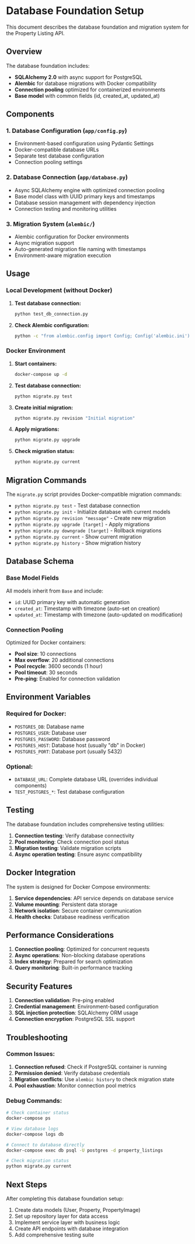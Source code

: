 # Database Foundation Setup

This document describes the database foundation and migration system for the Property Listing API.

## Overview

The database foundation includes:
- **SQLAlchemy 2.0** with async support for PostgreSQL
- **Alembic** for database migrations with Docker compatibility
- **Connection pooling** optimized for containerized environments
- **Base model** with common fields (id, created_at, updated_at)

## Components

### 1. Database Configuration (`app/config.py`)
- Environment-based configuration using Pydantic Settings
- Docker-compatible database URLs
- Separate test database configuration
- Connection pooling settings

### 2. Database Connection (`app/database.py`)
- Async SQLAlchemy engine with optimized connection pooling
- Base model class with UUID primary keys and timestamps
- Database session management with dependency injection
- Connection testing and monitoring utilities

### 3. Migration System (`alembic/`)
- Alembic configuration for Docker environments
- Async migration support
- Auto-generated migration file naming with timestamps
- Environment-aware migration execution

## Usage

### Local Development (without Docker)

1. **Test database connection:**
   ```bash
   python test_db_connection.py
   ```

2. **Check Alembic configuration:**
   ```bash
   python -c "from alembic.config import Config; Config('alembic.ini')"
   ```

### Docker Environment

1. **Start containers:**
   ```bash
   docker-compose up -d
   ```

2. **Test database connection:**
   ```bash
   python migrate.py test
   ```

3. **Create initial migration:**
   ```bash
   python migrate.py revision "Initial migration"
   ```

4. **Apply migrations:**
   ```bash
   python migrate.py upgrade
   ```

5. **Check migration status:**
   ```bash
   python migrate.py current
   ```

## Migration Commands

The `migrate.py` script provides Docker-compatible migration commands:

- `python migrate.py test` - Test database connection
- `python migrate.py init` - Initialize database with current models
- `python migrate.py revision "message"` - Create new migration
- `python migrate.py upgrade [target]` - Apply migrations
- `python migrate.py downgrade [target]` - Rollback migrations
- `python migrate.py current` - Show current migration
- `python migrate.py history` - Show migration history

## Database Schema

### Base Model Fields
All models inherit from `Base` and include:
- `id`: UUID primary key with automatic generation
- `created_at`: Timestamp with timezone (auto-set on creation)
- `updated_at`: Timestamp with timezone (auto-updated on modification)

### Connection Pooling
Optimized for Docker containers:
- **Pool size**: 10 connections
- **Max overflow**: 20 additional connections
- **Pool recycle**: 3600 seconds (1 hour)
- **Pool timeout**: 30 seconds
- **Pre-ping**: Enabled for connection validation

## Environment Variables

### Required for Docker:
- `POSTGRES_DB`: Database name
- `POSTGRES_USER`: Database user
- `POSTGRES_PASSWORD`: Database password
- `POSTGRES_HOST`: Database host (usually "db" in Docker)
- `POSTGRES_PORT`: Database port (usually 5432)

### Optional:
- `DATABASE_URL`: Complete database URL (overrides individual components)
- `TEST_POSTGRES_*`: Test database configuration

## Testing

The database foundation includes comprehensive testing utilities:

1. **Connection testing**: Verify database connectivity
2. **Pool monitoring**: Check connection pool status
3. **Migration testing**: Validate migration scripts
4. **Async operation testing**: Ensure async compatibility

## Docker Integration

The system is designed for Docker Compose environments:

1. **Service dependencies**: API service depends on database service
2. **Volume mounting**: Persistent data storage
3. **Network isolation**: Secure container communication
4. **Health checks**: Database readiness verification

## Performance Considerations

1. **Connection pooling**: Optimized for concurrent requests
2. **Async operations**: Non-blocking database operations
3. **Index strategy**: Prepared for search optimization
4. **Query monitoring**: Built-in performance tracking

## Security Features

1. **Connection validation**: Pre-ping enabled
2. **Credential management**: Environment-based configuration
3. **SQL injection protection**: SQLAlchemy ORM usage
4. **Connection encryption**: PostgreSQL SSL support

## Troubleshooting

### Common Issues:

1. **Connection refused**: Check if PostgreSQL container is running
2. **Permission denied**: Verify database credentials
3. **Migration conflicts**: Use `alembic history` to check migration state
4. **Pool exhaustion**: Monitor connection pool metrics

### Debug Commands:

```bash
# Check container status
docker-compose ps

# View database logs
docker-compose logs db

# Connect to database directly
docker-compose exec db psql -U postgres -d property_listings

# Check migration status
python migrate.py current
```

## Next Steps

After completing this database foundation setup:

1. Create data models (User, Property, PropertyImage)
2. Set up repository layer for data access
3. Implement service layer with business logic
4. Create API endpoints with database integration
5. Add comprehensive testing suite